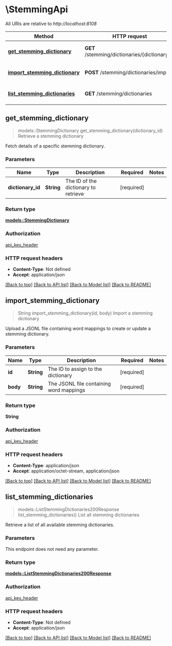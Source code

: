# \StemmingApi

All URIs are relative to *http://localhost:8108*

Method | HTTP request | Description
------------- | ------------- | -------------
[**get_stemming_dictionary**](StemmingApi.md#get_stemming_dictionary) | **GET** /stemming/dictionaries/{dictionaryId} | Retrieve a stemming dictionary
[**import_stemming_dictionary**](StemmingApi.md#import_stemming_dictionary) | **POST** /stemming/dictionaries/import | Import a stemming dictionary
[**list_stemming_dictionaries**](StemmingApi.md#list_stemming_dictionaries) | **GET** /stemming/dictionaries | List all stemming dictionaries



## get_stemming_dictionary

> models::StemmingDictionary get_stemming_dictionary(dictionary_id)
Retrieve a stemming dictionary

Fetch details of a specific stemming dictionary.

### Parameters


Name | Type | Description  | Required | Notes
------------- | ------------- | ------------- | ------------- | -------------
**dictionary_id** | **String** | The ID of the dictionary to retrieve | [required] |

### Return type

[**models::StemmingDictionary**](StemmingDictionary.md)

### Authorization

[api_key_header](../README.md#api_key_header)

### HTTP request headers

- **Content-Type**: Not defined
- **Accept**: application/json

[[Back to top]](#) [[Back to API list]](../README.md#documentation-for-api-endpoints) [[Back to Model list]](../README.md#documentation-for-models) [[Back to README]](../README.md)


## import_stemming_dictionary

> String import_stemming_dictionary(id, body)
Import a stemming dictionary

Upload a JSONL file containing word mappings to create or update a stemming dictionary.

### Parameters


Name | Type | Description  | Required | Notes
------------- | ------------- | ------------- | ------------- | -------------
**id** | **String** | The ID to assign to the dictionary | [required] |
**body** | **String** | The JSONL file containing word mappings | [required] |

### Return type

**String**

### Authorization

[api_key_header](../README.md#api_key_header)

### HTTP request headers

- **Content-Type**: application/json
- **Accept**: application/octet-stream, application/json

[[Back to top]](#) [[Back to API list]](../README.md#documentation-for-api-endpoints) [[Back to Model list]](../README.md#documentation-for-models) [[Back to README]](../README.md)


## list_stemming_dictionaries

> models::ListStemmingDictionaries200Response list_stemming_dictionaries()
List all stemming dictionaries

Retrieve a list of all available stemming dictionaries.

### Parameters

This endpoint does not need any parameter.

### Return type

[**models::ListStemmingDictionaries200Response**](listStemmingDictionaries_200_response.md)

### Authorization

[api_key_header](../README.md#api_key_header)

### HTTP request headers

- **Content-Type**: Not defined
- **Accept**: application/json

[[Back to top]](#) [[Back to API list]](../README.md#documentation-for-api-endpoints) [[Back to Model list]](../README.md#documentation-for-models) [[Back to README]](../README.md)

